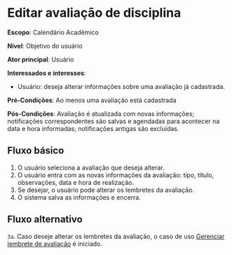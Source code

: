 # Editar avaliação de disciplina

__Escopo__: Calendário Acadêmico

__Nível__: Objetivo do usuário

__Ator principal__: Usuário

__Interessados e interesses__:

* Usuário: deseja alterar informações sobre uma avaliação já cadastrada.

__Pré-Condições__: Ao menos uma avaliação está cadastrada

__Pós-Condições__: Avaliação é atualizada com novas informações; notificações correspondentes são salvas e agendadas para acontecer na data e hora informadas; notificações antigas são excluídas.

## Fluxo básico

1. O usuário seleciona a avaliação que deseja alterar.
2. O usuário entra com as novas informações da avaliação: tipo, título, observações, data e hora de realização.
3. Se desejar, o usuário pode alterar os lembretes da avaliação.
4. O sistema salva as informações e encerra.

## Fluxo alternativo

`3a`. Caso deseje alterar os lembretes da avaliação, o caso de uso [Gerenciar lembrete de avaliação](gerenciar-lembrete-de-avaliacao.md) é iniciado.
